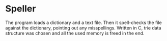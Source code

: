 # Speller
The program loads a dictionary and a text file. Then it spell-checks the file against the dictionary, pointing out any misspellings. Written in C, trie data structure was chosen and all the used memory is freed in the end.
